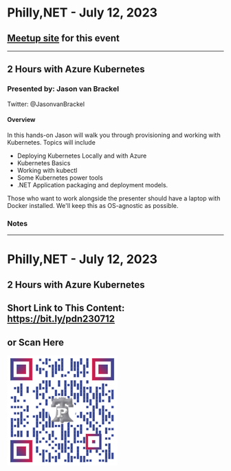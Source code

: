 # Philly,NET - July 12, 2023

## [Meetup site](https://www.meetup.com/philly-net/events/294720539/) for this event

***

## 2 Hours with Azure Kubernetes

### Presented by: Jason van Brackel
Twitter: @JasonvanBrackel

#### Overview
In this hands-on Jason will walk you through provisioning and working with Kubernetes. Topics will include

- Deploying Kubernetes Locally and with Azure
- Kubernetes Basics
- Working with kubectl
- Some Kubernetes power tools
- .NET Application packaging and deployment models.

Those who want to work alongside the presenter should have a laptop with Docker installed. We'll keep this as OS-agnostic as possible.

### Notes

***

# Philly,NET - July 12, 2023

## 2 Hours with Azure Kubernetes

## Short Link to This Content: https://bit.ly/pdn230712

## or Scan Here
<img src="images\pdn230517.png" alt="QR Code for direct link to this page" width="256"/>